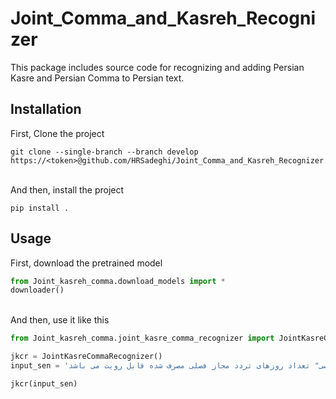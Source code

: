 # Joint_Comma_and_Kasreh_Recognizer
This package includes source code for recognizing and adding Persian Kasre and Persian Comma to Persian text.
## Installation    
First, Clone the project

```
git clone --single-branch --branch develop https://<token>@github.com/HRSadeghi/Joint_Comma_and_Kasreh_Recognizer.git
```
<br>
And then, install the project

```
pip install .
```


## Usage

First, download the pretrained model

```python
from Joint_kasreh_comma.download_models import *
downloader()
```

<br>
And then, use it like this

```python
from Joint_kasreh_comma.joint_kasre_comma_recognizer import JointKasreCommaRecognizer

jkcr = JointKasreCommaRecognizer()
input_sen = 'خیر پس ازتردد در محدوده کنترل آلودگی هوا پلاک شما توسط دوربین ها ثبت می گردد و در ابتدا از سهمیه فصلی شما به صورت سیستمی کسر خواهد شد . در قسمت "خانه" می توانید سهمیه تردد باقیمانده در فصل را مشاهده نمایید و همچنین در قسمت "خدمات حمل و نقل" و "خودروی شخصی" تعداد روزهای تردد مجاز فصلی مصرف شده قابل رویت می باشد'

jkcr(input_sen)
```